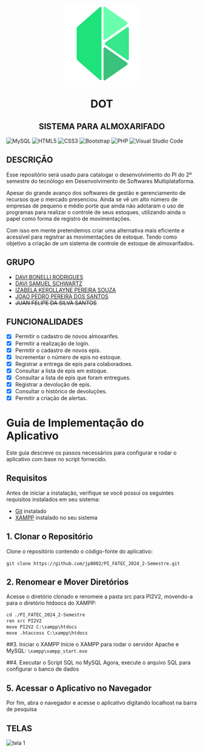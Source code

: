 <div align="center">
  <img src="./imagens/logo.png" alt="DOT logo" width="200"/>
  <h1>DOT</h1>
  <h2>SISTEMA PARA ALMOXARIFADO</h2>
  
</div>

![MySQL](https://img.shields.io/badge/mysql-4479A1.svg?style=for-the-badge&logo=mysql&logoColor=white)
![HTML5](https://img.shields.io/badge/html5-%23E34F26.svg?style=for-the-badge&logo=html5&logoColor=white)
![CSS3](https://img.shields.io/badge/css3-%231572B6.svg?style=for-the-badge&logo=css3&logoColor=white)
![Bootstrap](https://img.shields.io/badge/bootstrap-%238511FA.svg?style=for-the-badge&logo=bootstrap&logoColor=white)
![PHP](https://img.shields.io/badge/php-%23777BB4.svg?style=for-the-badge&logo=php&logoColor=white)
![Visual Studio Code](https://img.shields.io/badge/Visual%20Studio%20Code-0078d7.svg?style=for-the-badge&logo=visual-studio-code&logoColor=white)


<h2>DESCRIÇÃO</h2>
<p >
  Esse repositório será usado para catalogar o desenvolvimento do PI do 2º semestre do tecnólogo em Desenvolvimento de Softwares Multiplataforma.
</p>
<p >
  Apesar do grande avanço dos softwares de gestão e gerenciamento de recursos que o mercado presenciou. Ainda se vê um alto número de empresas de pequeno e médio porte que ainda não adotaram o uso de programas para realizar o controle de seus        estoques, utilizando ainda o papel como forma de registro de movimentações.
</p>
<p >
  Com isso em mente pretendemos criar uma alternativa mais eficiente e acessível para registrar as movimentações de estoque. Tendo como objetivo a criação de um sistema de controle de estoque de almoxarifados. 
</p>

<h2>GRUPO</h2>
<ul>
  <li><a href="https://github.com/DaviBonelli">DAVI BONELLI RODRIGUES</a></li>
  <li><a href="https://github.com/DaviBonelli">DAVI SAMUEL SCHWARTZ</a></li>
  <li><a href="https://github.com/izakerollayne">IZABELA KEROLLAYNE PEREIRA SOUZA</a></li>
  <li><a href="https://github.com/jp8002">JOAO PEDRO PEREIRA DOS SANTOS</a></li>
  <li><del><a>JUAN FELIPE DA SILVA SANTOS</a></del></li>
</ul>

<h2>FUNCIONALIDADES</h2>

- [x] Permitir o cadastro de novos almoxarifes.
- [x] Permitir a realização de login.
- [x] Permitir o cadastro de novos epis.
- [x] Incrementar o número de epis no estoque.
- [x] Registrar a entrega de epis para colaboradoes.
- [x] Consultar a lista de epis em estoque.
- [x] Consultar a lista de epis que foram entregues.
- [x] Registrar a devolução de epis.
- [x] Consultar o histórico de devoluções.
- [x] Permitir a criação de alertas. 

# Guia de Implementação do Aplicativo

Este guia descreve os passos necessários para configurar e rodar o aplicativo com base no script fornecido.

## Requisitos

Antes de iniciar a instalação, verifique se você possui os seguintes requisitos instalados em seu sistema:

- [Git](https://git-scm.com/) instalado
- [XAMPP](https://www.apachefriends.org/index.html) instalado no seu sistema

## 1. Clonar o Repositório
Clone o repositório contendo o código-fonte do aplicativo:

```git clone https://github.com/jp8002/PI_FATEC_2024_2-Semestre.git```

## 2. Renomear e Mover Diretórios
Acesse o diretório clonado e renomeie a pasta src para PI2V2, movendo-a para o diretório htdoocs do XAMPP:
```
cd ./PI_FATEC_2024_2-Semestre
ren src PI2V2
move PI2V2 C:\xampp\htdocs
move .htaccess C:\xampp\htdocs
```
##3. Iniciar o XAMPP
Inicie o XAMPP para rodar o servidor Apache e MySQL:
````\xampp\xampp_start.exe````

##4. Executar o Script SQL no MySQL
Agora, execute o arquivo SQL para configurar o banco de dados

## 5. Acessar o Aplicativo no Navegador
Por fim, abra o navegador e acesse o aplicativo digitando localhost na barra de pesquisa

<h2>TELAS</h2>
<img src="./imagens/tela1.png" alt="tela 1"/>
